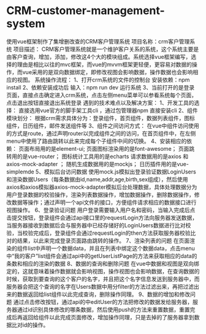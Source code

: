 # CRM-customer-management-system
使用vue框架制作了集增删改查的CRM客户管理系统
项目名称：crm客户管理系统
项目描述： 
CRM客户管理系统就是一个维护客户关系的系统，这个系统主要是由客户查询，增加，添加，修改这4个大的模块组成。系统选择vue框架编写，选择的理由是相比以往的mvc框架，而vue的mvvm框架更轻便，更容易对数据的操作，而vue采用的是双向数据绑定，即修改视图会影响数据，操作数据也会影响相应的视图。
系统操作流程：
1、打开crm系统的文件的控制台 安装依赖：npm install
2、依赖安装成功后 输入：npm run dev 运行系统
3、当前打开的是登录页面，直接点击确定进入crm系统，点击左侧menu菜单可以参看系统每个页面，点击退出按钮直接退出系统登录
遇到的技术难点以及解决方案： 
1、开发工具的选择：
直接选用vue官方的脚手架工具cli ，通过包管理器npm 直接安装cli
2、组件模块划分：
根据crm需求具体分为：登录组件，首页组件，数据列表组件，图标组件，日历组件，邮件发送组件等
3、组件之间访问方式：
在vue中组件访问使用的方式是route，通过声明router以完成组件之间的访问，在首页组件中，在左侧menu中使用了路由跳转以此来完成每个子组件中间的切换。
4、安装相应的依赖：
页面布局用的是element-ui; 页面图标渲染用的是font-awesome； 页面跳转用的是vue-router； 图标统计工具用的是echarts
请求数据用的是axios 和 axios-mock-adapter ； 随机生成数据用的是mockjs； 日历插件用的是vue-simplemde
5、模拟后台访问数据
使用mock.js模拟出登录验证数据LoginUsers和渲染数据Users（每条数据由id,name,addr,age,birth,sex组成），然后使用axios和axios模拟器axios-mock-adapter模拟后台处理数据，具体处理数据分为用户登录数据的校验操作，渲染列表数据操作，增加数据操作，删除数据操作，修改数据等操作；通过声明一个api文件的接口，方便组件请求相应的数据接口进行视图操作。
6、登录验证问题
用户登录需要输入用户名和密码，当输入完成后点击提交按钮，登录组件会通过api接口里的requestLogin方法向服务器发送数据，当服务器接收到数据后会与服务器中已经存储好的LoginUsers数据进行比对校验，当校验完成后，登录组件会通过requestLogin的then方法获取服务器校验比对的结果，以此来完成登录页面路由跳转的操作。
7、渲染列表的问题
在页面渲染的组件list中声明一个数据data，并且在列表中绑定这个数据data，点击menu中“我的客户”list组件会通过api中的getUserListPage的方法来获取相应的data的条数和相应的渲染的数据
8、数据的查询和删除问题
在vue中数据和视图是双向绑定的，这就意味着操作数据就会影响视图，操作视图也会影响数据，在查询数据的时候，获取到要查询的这个客户的名字，并且把这个名字信息发送到服务器中，而服务器会把这个查询的名字在Users数据中用分filter的方法过滤出来，再把过滤出来的数据返回给list组件以此完成查询，删除操作同理。
9、数据的增加和修改问题
通过点击修改按钮，通过api的中editUser的方法把修改的数据发给服务器，服务器通过id识别具体修改的哪条数据，然后使用push的方法来重置数据，重置完成后再返回给组件以此完成页面修改，增加操作同理，只是去掉的了服务器拿到数据比对id的操作。
